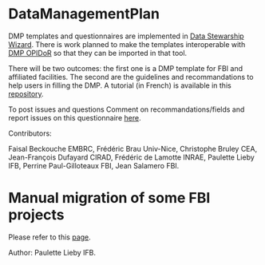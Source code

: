 # DataManagementPlan


DMP templates and questionnaires are implemented in [Data Stewarship Wizard](https://ds-wizard.org/). There is work planned to make the templates interoperable with [DMP OPIDoR](https://dmp.opidor.fr) so that they can be imported in that tool.

There will be two outcomes: the first one is a DMP template for FBI and affiliated facilities. The second are the guidelines and recommandations to help users in filling the DMP.
A tutorial (in French) is available in this [repository](https://github.com/France-Bio-Imaging-Data/DataManagementPlan/blob/main/TutorielCreerVotrePGDdeStructureBioImage.md).


To post issues and questions Comment on recommandations/fields and  report issues on this questionnaire [here](https://gitlab.com/ifb-elixirfr/fair/gt2-is1-mudis4ls/gt2/-/issues).

 

Contributors:

Faisal Beckouche EMBRC,
Frédéric Brau Univ-Nice,
Christophe Bruley CEA,
Jean-François Dufayard CIRAD,
Frédéric de Lamotte INRAE,
Paulette Lieby IFB,
Perrine Paul-Gilloteaux FBI, 
Jean Salamero FBI.


# Manual migration of some FBI projects

Please refer to this [page](https://github.com/France-Bio-Imaging-Data/DataManagementPlan/blob/main/MigrationManuelleVersV1.4.15.md).

Author: Paulette Lieby IFB.
